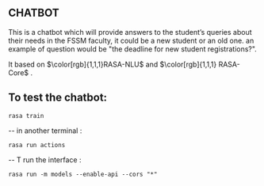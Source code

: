 
## CHATBOT
This is a chatbot which will provide answers to the student’s queries about their needs in the FSSM faculty, it could be a new student or an old one.
an example of question would be "the deadline for new student registrations?".

It based on $\color[rgb]{1,1,1}RASA-NLU$ and  $\color[rgb]{1,1,1} RASA-Core$ .

## To test the chatbot:

```
rasa train 
```

-- in another terminal :
```
rasa run actions
```
-- T run the interface :
```
rasa run -m models --enable-api --cors "*"
```
